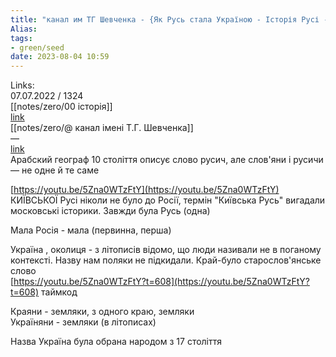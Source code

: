 ```yaml
---
title: "канал им ТГ Шевченка - {Як Русь стала Україною - Історія Русі - Історія України}"
Alias: 
tags:
- green/seed
date: 2023-08-04 10:59
---
```

Links:  
07.07.2022 / 1324  
[[notes/zero/00 історія]]  
[link](https://www.youtube.com/watch?v=5Zna0WTzFtY)  
[[notes/zero/@ канал імені Т.Г. Шевченка]]  
—  
[link](https://youtu.be/5Zna0WTzFtY?t=302)  
Арабский географ 10 століття описує слово русич, але слов'яни і русичи — не одне й те саме


[https://youtu.be/5Zna0WTzFtY](https://youtu.be/5Zna0WTzFtY)  
КИЇВСЬКОЇ Русі ніколи не було до Росії, термін "Київська Русь" вигадали московські історики. Завжди була Русь (одна)
  
Мала Росія - мала (первинна, перша)
  
Україна , околиця - з літописів відомо, що люди називали не в поганому контексті. Назву нам поляки не підкидали. Край-було старослов'янське слово  
[https://youtu.be/5Zna0WTzFtY?t=608](https://youtu.be/5Zna0WTzFtY?t=608) таймкод  
  
Краяни - земляки, з одного краю, земляки  
Україняни - земляки (в літописах)  
  
Назва Україна була обрана народом з 17 століття

